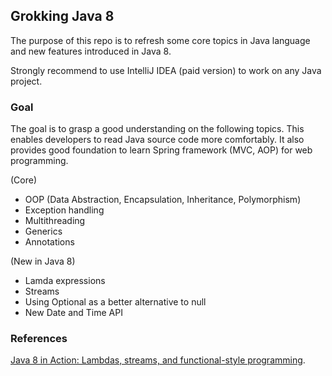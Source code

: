 ## Grokking Java 8
The purpose of this repo is to refresh some core topics in Java language and new features introduced in Java 8. <br />

Strongly recommend to use IntelliJ IDEA (paid version) to work on any Java project. <br />

### Goal
The goal is to grasp a good understanding on the following topics. 
This enables developers to read Java source code more comfortably.
It also provides good foundation to learn Spring framework (MVC, AOP) for web programming. <br />

(Core)
- OOP (Data Abstraction, Encapsulation, Inheritance, Polymorphism)
- Exception handling
- Multithreading
- Generics
- Annotations

(New in Java 8)
- Lamda expressions
- Streams
- Using Optional as a better alternative to null
- New Date and Time API

### References
[Java 8 in Action: Lambdas, streams, and functional-style programming](https://www.oreilly.com/library/view/java-8-in/9781617291999/).
